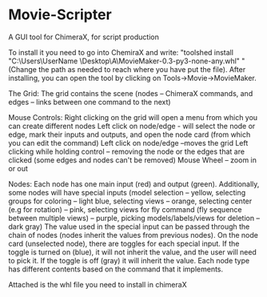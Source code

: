# Movie-Scripter
A GUI tool for ChimeraX, for script production

To install it you need to go into ChemiraX and write: "toolshed install "C:\Users\UserName \Desktop\A\MovieMaker-0.3-py3-none-any.whl" " (Change the path as needed to reach where you have put the file). After installing, you can open the tool by clicking on Tools->Movie->MovieMaker.

The Grid:
The grid contains the scene (nodes – ChimeraX commands, and edges – links between one command to the next)

Mouse Controls:
Right clicking on the grid will open a menu from which you can create different nodes 
Left click on node/edge - will select the node or edge, mark their inputs and outputs, and open the node card (from which you can edit the command)
Left click on node/edge –moves the grid
Left clicking while holding control – removing the node or the edges that are clicked (some edges and nodes can't be removed)
Mouse Wheel – zoom in or out

Nodes:
Each node has one main input (red) and output (green). Additionally, some nodes will have special inputs (model selection – yellow, selecting groups for coloring – light blue, selecting views – orange, selecting center (e.g for rotation) – pink, selecting views for fly command (fly sequence between multiple views) – purple, picking models/labels/views for deletion – dark gray)
The value used in the special input can be passed through the chain of nodes (nodes inherit the values from previous nodes). On the node card (unselected node), there are toggles for each special input. If the toggle is turned on (blue), it will not inherit the value, and the user will need to pick it. If the toggle is off (gray) it will inherit the value.
Each node type has different contents based on the command that it implements.

Attached is the whl file you need to install in chimeraX


